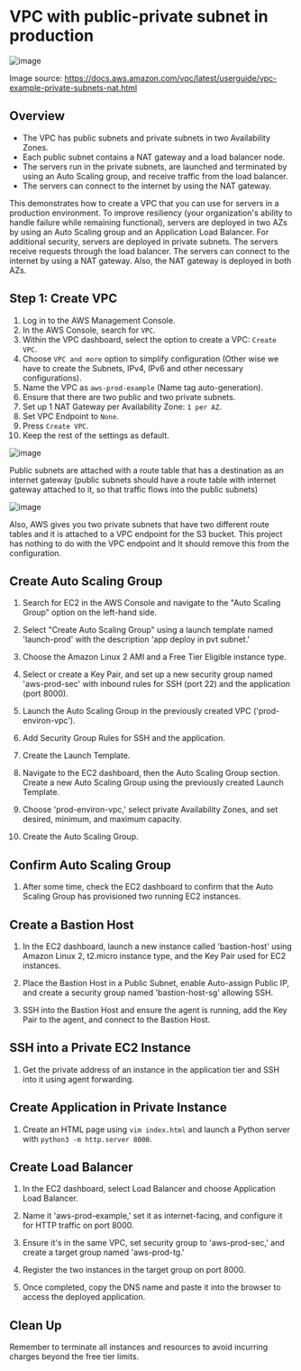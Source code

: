 # VPC with public-private subnet in production

![image](https://github.com/rv0fficial/AWS-Mastery-Projects/assets/147927710/8f45e87c-0abd-483d-8a45-6d7c69829af4)

Image source: https://docs.aws.amazon.com/vpc/latest/userguide/vpc-example-private-subnets-nat.html

## Overview
- The VPC has public subnets and private subnets in two Availability Zones.
- Each public subnet contains a NAT gateway and a load balancer node.
- The servers run in the private subnets, are launched and terminated by using an Auto Scaling group, and receive traffic from the load balancer.
- The servers can connect to the internet by using the NAT gateway.

This demonstrates how to create a VPC that you can use for servers in a production environment. To improve resiliency (your organization's ability to handle failure while remaining functional), servers are deployed in two AZs by using an Auto Scaling group and an Application Load Balancer. For additional security, servers are deployed in private subnets. The servers receive requests through the load balancer. The servers can connect to the internet by using a NAT gateway. Also, the NAT gateway is deployed in both AZs.

## Step 1: Create VPC

1. Log in to the AWS Management Console.
2. In the AWS Console, search for `VPC`.
3. Within the VPC dashboard, select the option to create a VPC: `Create VPC`.
4. Choose `VPC and more` option to simplify configuration (Other wise we have to create the Subnets, IPv4, IPv6 and other necessary configurations).
5. Name the VPC as `aws-prod-example` (Name tag auto-generation).
6. Ensure that there are two public and two private subnets.
7. Set up 1 NAT Gateway per Availability Zone: `1 per AZ`.
8. Set VPC Endpoint to `None`.
9. Press `Create VPC`.
10. Keep the rest of the settings as default.

![image](https://github.com/rv0fficial/AWS-Mastery-Projects/assets/147927710/7af9f934-83f7-4268-b514-fd840e3311f9)

Public subnets are attached with a route table that has a destination as an internet gateway (public subnets should have a route table with internet gateway attached to it, so that traffic flows into the public subnets)

![image](https://github.com/rv0fficial/AWS-Mastery-Projects/assets/147927710/5b0edd09-9322-4bc8-b920-47f78ef234fb)

Also, AWS gives you two private subnets that have two different route tables and it is attached to a VPC endpoint for the S3 bucket. This project has nothing to do with the VPC endpoint and It should remove this from the configuration.

## Create Auto Scaling Group

1. Search for EC2 in the AWS Console and navigate to the "Auto Scaling Group" option on the left-hand side.

2. Select "Create Auto Scaling Group" using a launch template named 'launch-prod' with the description 'app deploy in pvt subnet.'

3. Choose the Amazon Linux 2 AMI and a Free Tier Eligible instance type.

4. Select or create a Key Pair, and set up a new security group named 'aws-prod-sec' with inbound rules for SSH (port 22) and the application (port 8000).

5. Launch the Auto Scaling Group in the previously created VPC ('prod-environ-vpc').

6. Add Security Group Rules for SSH and the application.

7. Create the Launch Template.

8. Navigate to the EC2 dashboard, then the Auto Scaling Group section. Create a new Auto Scaling Group using the previously created Launch Template.

9. Choose 'prod-environ-vpc,' select private Availability Zones, and set desired, minimum, and maximum capacity.

10. Create the Auto Scaling Group.

## Confirm Auto Scaling Group

1. After some time, check the EC2 dashboard to confirm that the Auto Scaling Group has provisioned two running EC2 instances.

## Create a Bastion Host

1. In the EC2 dashboard, launch a new instance called 'bastion-host' using Amazon Linux 2, t2.micro instance type, and the Key Pair used for EC2 instances.

2. Place the Bastion Host in a Public Subnet, enable Auto-assign Public IP, and create a security group named 'bastion-host-sg' allowing SSH.

3. SSH into the Bastion Host and ensure the agent is running, add the Key Pair to the agent, and connect to the Bastion Host.

## SSH into a Private EC2 Instance

1. Get the private address of an instance in the application tier and SSH into it using agent forwarding.

## Create Application in Private Instance

1. Create an HTML page using `vim index.html` and launch a Python server with `python3 -m http.server 8000`.

## Create Load Balancer

1. In the EC2 dashboard, select Load Balancer and choose Application Load Balancer.

2. Name it 'aws-prod-example,' set it as internet-facing, and configure it for HTTP traffic on port 8000.

3. Ensure it's in the same VPC, set security group to 'aws-prod-sec,' and create a target group named 'aws-prod-tg.'

4. Register the two instances in the target group on port 8000.

5. Once completed, copy the DNS name and paste it into the browser to access the deployed application.

## Clean Up

Remember to terminate all instances and resources to avoid incurring charges beyond the free tier limits.
